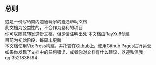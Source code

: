 ## 总则
这是一份写给国内速通玩家的速通帮助文档   
此文档为公益性的，不会作为盈利的项目   
你可以随意转发这份文档，但是请注明出处
本文档由RayXu6创建   
目前为初始阶段，每周末更新   
本文档使用VitePress构建，并托管在[Github](https://github.com/RayXu6/mcsrcndoc)上，使用Github Pages进行运营   
如果你发现了文档中的任何错误，或者你对文档有什么建议，欢迎私信我 qq:3521838694